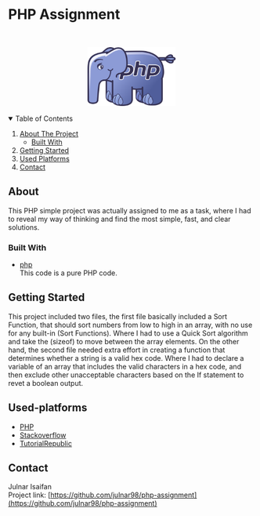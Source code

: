# PHP Assignment

<br/>
<p align="center">
    <img src="https://github.com/julnar98/php-assignment/blob/main/Webysther_20160423_-_Elephpant.svg.png" alt="Logo" width="180" height="120">
  </a>

<!-- TABLE OF CONTENTS -->
<details open="open">
  <summary>Table of Contents</summary>
  <ol>
    <li>
      <a href="#about-the-project">About The Project</a>
      <ul>
        <li><a href="#built-with">Built With</a></li>
      </ul>
    </li>
    <li>
      <a href="#getting-started">Getting Started</a>
    </li>
    <li><a href="#used-platforms">Used Platforms</a></li>
    <li><a href="#contact">Contact</a></li>
  </ol>



<!-- ABOUT THE PROJECT -->
## About 
This PHP simple project was actually assigned to me as a task, where I had to reveal my way of thinking and find the most simple, fast, and clear solutions. 

### Built With
* [php](https://www.php.net) <br/>
This code is a pure PHP code.


<!-- GETTING STARTED -->
## Getting Started

This project included two files, the first file basically included a Sort Function, that should sort numbers from low to high in an array, with no use for any built-in (Sort Functions). Where I had to use a Quick Sort algorithm and take the (sizeof) to move between the array elements. On the other hand, the second file needed extra effort in creating a function that determines whether a string is a valid hex code. Where I had to declare a variable of an array that includes the valid characters in a hex code, and then exclude other unacceptable characters based on the If statement to revet a boolean output. 


## Used-platforms
* [PHP](https://www.php.net)
* [Stackoverflow](https://stackoverflow.com)
* [TutorialRepublic](https://www.tutorialrepublic.com/)



<!-- CONTACT -->
## Contact
Julnar Isaifan 
<br/>
Project link: [https://github.com/julnar98/php-assignment](https://github.com/julnar98/php-assignment)

